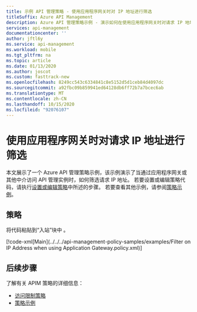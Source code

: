```yaml
---
title: 示例 API 管理策略 - 使用应用程序网关时对 IP 地址进行筛选
titleSuffix: Azure API Management
description: Azure API 管理策略示例 - 演示如何在使用应用程序网关时对请求 IP 地址进行筛选。
services: api-management
documentationcenter: ''
author: jftl6y
ms.service: api-management
ms.workload: mobile
ms.tgt_pltfrm: na
ms.topic: article
ms.date: 01/13/2020
ms.author: joscot
ms.custom: fasttrack-new
ms.openlocfilehash: 8249cc543c6334841c8e5152d5d1ceb84d4097dc
ms.sourcegitcommit: a92fbc09b859941ed64128db6ff72b7a7bcec6ab
ms.translationtype: MT
ms.contentlocale: zh-CN
ms.lasthandoff: 10/15/2020
ms.locfileid: "92076107"
---
```

# <a name="filter-on-request-ip-address-when-using-an-application-gateway"></a>使用应用程序网关时对请求 IP 地址进行筛选

本文展示了一个 Azure API 管理策略示例，该示例演示了当通过应用程序网关或其他中介访问 API 管理实例时，如何筛选请求 IP 地址。 若要设置或编辑策略代码，请执行[设置或编辑策略](../set-edit-policies.md)中所述的步骤。 若要查看其他示例，请参阅[策略示例](../policy-reference.md)。

## <a name="policy"></a>策略

将代码粘贴到“入站”块中  。

[!code-xml[Main](../../../api-management-policy-samples/examples/Filter on IP Address when using Application Gateway.policy.xml)]

## <a name="next-steps"></a>后续步骤

了解有关 APIM 策略的详细信息：

+ [访问限制策略](../api-management-access-restriction-policies.md)
+ [策略示例](../policy-reference.md)